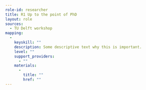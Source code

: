 ```yaml
---
role-id: researcher
title: R1 Up to the point of PhD
layout: role
sources: 
  - TU Delft workshop
mapping: 
  - 
    keyskill: ""
    description: Some descriptive text why this is important.
    level: ""
    support_providers: 
      - ""
    materials: 
      - 
        title: ""
        href: ""
---
```

